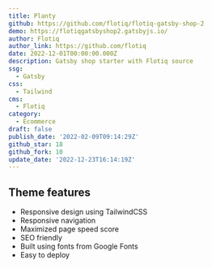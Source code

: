 ```yaml
---
title: Planty
github: https://github.com/flotiq/flotiq-gatsby-shop-2
demo: https://flotiqgatsbyshop2.gatsbyjs.io/
author: Flotiq
author_link: https://github.com/flotiq
date: 2022-12-01T00:00:00.000Z
description: Gatsby shop starter with Flotiq source
ssg:
  - Gatsby
css:
  - Tailwind
cms:
  - Flotiq
category:
  - Ecommerce
draft: false
publish_date: '2022-02-09T09:14:29Z'
github_star: 18
github_fork: 10
update_date: '2022-12-23T16:14:19Z'
---
```


## Theme features

- Responsive design using TailwindCSS
- Responsive navigation
- Maximized page speed score
- SEO friendly
- Built using fonts from Google Fonts
- Easy to deploy
